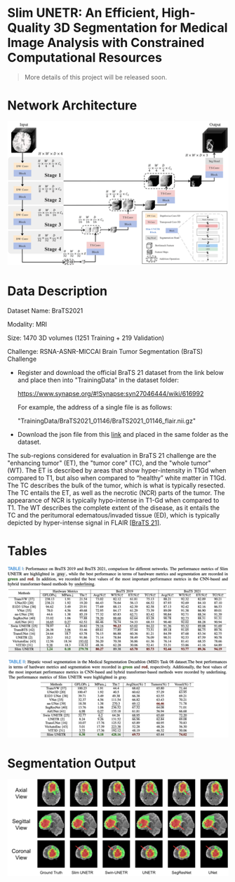 # Slim UNETR: An Efficient, High-Quality 3D Segmentation for Medical Image Analysis with Constrained Computational Resources

> More details of this project will be released soon.

# Network Architecture

![Overview](./figures/Overview.png)

# Data Description
Dataset Name: BraTS2021

Modality: MRI

Size: 1470 3D volumes (1251 Training + 219 Validation)

Challenge: RSNA-ASNR-MICCAI Brain Tumor Segmentation (BraTS) Challenge

- Register and download the official BraTS 21 dataset from the link below and place then into "TrainingData" in the dataset folder:

  https://www.synapse.org/#!Synapse:syn27046444/wiki/616992

  For example, the address of a single file is as follows:

  "TrainingData/BraTS2021_01146/BraTS2021_01146_flair.nii.gz"

- Download the json file from this [link](https://drive.google.com/file/d/1i-BXYe-wZ8R9Vp3GXoajGyqaJ65Jybg1/view?usp=sharing) and placed in the same folder as the dataset.

The sub-regions considered for evaluation in BraTS 21 challenge are the "enhancing tumor" (ET), the "tumor core" (TC), and the "whole tumor" (WT). The ET is described by areas that show hyper-intensity in T1Gd when compared to T1, but also when compared to “healthy” white matter in T1Gd. The TC describes the bulk of the tumor, which is what is typically resected. The TC entails the ET, as well as the necrotic (NCR) parts of the tumor. The appearance of NCR is typically hypo-intense in T1-Gd when compared to T1. The WT describes the complete extent of the disease, as it entails the TC and the peritumoral edematous/invaded tissue (ED), which is typically depicted by hyper-intense signal in FLAIR [[BraTS 21]](http://braintumorsegmentation.org/).

# Tables
![Talbe1](./figures/table1.png)

![Talbe2](./figures/table2.png)
# Segmentation Output
![Seg Result](./figures/main_seg.png)